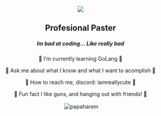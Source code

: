 <p align="center">
<img align = "center" src= "https://media4.giphy.com/media/v1.Y2lkPTc5MGI3NjExcWhwa3hyM21iYWFhbW4ycW1nMnIycWpqZXp3dXk1c2g5anB6ZGd2bCZlcD12MV9pbnRlcm5hbF9naWZfYnlfaWQmY3Q9Zw/yEqur0PjR6Tu2YK4jd/giphy.gif">
</p>

<h2 align="center"> Profesional Paster </h2>

<h5 align="center"> Im bad at coding... Like really bad </h5>


 <p align="center">
 🤍 I’m currently learning GoLang 🤍
 </p>
 <p align="center">
 🤍 Ask me about what I know and what I want to acomplish 🤍
 </p>
 <p align="center">
 🤍 How to reach me, discord: iamreallycute 🤍
 </p>
 <p align="center">
 🤍 Fun fact I like guns, and hanging out with friends! 🤍
 </p>



<p align="center">&nbsp;<img align="center" src="https://github-readme-stats.vercel.app/api?username=papaharem&show_icons=true&theme=dark&title_color=000000&text_color=000000&bg_color=ffffff&locale=en" alt="papaharem" /></p>
